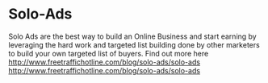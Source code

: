 Solo-Ads
========

Solo Ads are the best way to build an Online Business and start earning by leveraging the hard work and targeted list building done by other marketers to build your own targeted list of buyers. Find out more here http://www.freetraffichotline.com/blog/solo-ads/solo-ads http://www.freetraffichotline.com/blog/solo-ads/solo-ads 